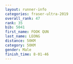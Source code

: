 ```yaml
---
layout: runner-info 
categories: fraser-ultra-2019 
overall_rank: 47
rank: 35
bib: 5041
first_name: FOOK QUN
last_name: LEONG
distance: 50KM
category: 50KM
gender: Male
finish_time: 8-01-46
---
```

